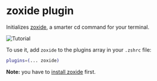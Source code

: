 # zoxide plugin

Initializes [zoxide](https://github.com/ajeetdsouza/zoxide), a smarter cd
command for your terminal.

![Tutorial](https://raw.githubusercontent.com/ajeetdsouza/zoxide/97dc08347d9dbf5b5a4516b79e0ac27366b962ce/contrib/tutorial.webp)

To use it, add `zoxide` to the plugins array in your `.zshrc` file:

```zsh
plugins=(... zoxide)
```

**Note:** you have to
[install zoxide](https://github.com/ajeetdsouza/zoxide#step-1-install-zoxide)
first.
